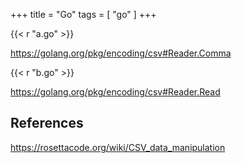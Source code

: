 +++
title = "Go"
tags = [ "go" ]
+++

{{< r "a.go" >}}

<https://golang.org/pkg/encoding/csv#Reader.Comma>

{{< r "b.go" >}}

<https://golang.org/pkg/encoding/csv#Reader.Read>

## References

<https://rosettacode.org/wiki/CSV_data_manipulation>
